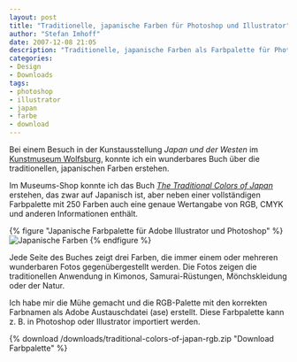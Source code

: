 ```yaml
---
layout: post
title: "Traditionelle, japanische Farben für Photoshop und Illustrator"
author: "Stefan Imhoff"
date: 2007-12-08 21:05
description: "Traditionelle, japanische Farben als Farbpalette für Photoshop und Illustrator zum Download."
categories:
- Design
- Downloads
tags:
- photoshop
- illustrator
- japan
- farbe
- download
---
```


Bei einem Besuch in der Kunstausstellung <cite>Japan und der Westen</cite> im [Kunstmuseum Wolfsburg](http://www.kunstmuseum-wolfsburg.de/ "Kunstmuseum-Wolfsburg"), konnte ich ein wunderbares Buch über die traditionellen, japanischen Farben erstehen.

Im Museums-Shop konnte ich das Buch <cite>[The Traditional Colors of Japan](http://www.amazon.de/gp/product/4894445786/ref=as_li_ss_tl?ie=UTF8&camp=1638&creative=19454&creativeASIN=4894445786&linkCode=as2&tag=kogakurede-21)</cite> erstehen, das zwar auf Japanisch ist, aber neben einer vollständigen Farbpalette mit 250 Farben auch eine genaue Wertangabe von RGB, CMYK und anderen Informationen enthält.

{% figure "Japanische Farbpalette für Adobe Illustrator und Photoshop" %}
<img src="{{ site.images_dir }}japanische-farben.png" alt="Japanische Farben" title="Japanische Farben" />
{% endfigure %}

Jede Seite des Buches zeigt drei Farben, die immer einem oder mehreren wunderbaren Fotos gegenübergestellt werden. Die Fotos zeigen die traditionellen Anwendung in Kimonos, Samurai-Rüstungen, Mönchskleidung oder der Natur.

Ich habe mir die Mühe gemacht und die RGB-Palette mit den korrekten Farbnamen als Adobe Austauschdatei (ase) erstellt. Diese Farbpalette kann z. B. in Photoshop oder Illustrator importiert werden.

{% download /downloads/traditional-colors-of-japan-rgb.zip "Download Farbpalette" %}
